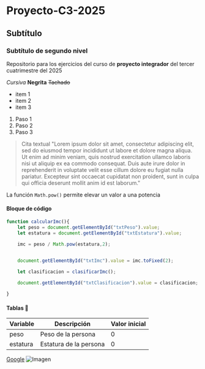 # Proyecto-C3-2025
## Subtítulo
### Subtítulo de segundo nivel
Repositorio para los ejercicios del curso de **proyecto integrador** del tercer cuatrimestre del 2025

*Cursiva*
**Negrita**
~~Tachado~~

- item 1
- item 2
- item 3

1. Paso 1
2. Paso 2
3. Paso 3

> Cita textual
> "Lorem ipsum dolor sit amet, consectetur adipiscing elit, sed do eiusmod tempor incididunt ut labore et dolore magna aliqua. Ut enim ad minim veniam, quis nostrud exercitation ullamco laboris nisi ut aliquip ex ea commodo consequat. Duis aute irure dolor in reprehenderit in voluptate velit esse cillum dolore eu fugiat nulla pariatur. Excepteur sint occaecat cupidatat non proident, sunt in culpa qui officia deserunt mollit anim id est laborum."

La función `Math.pow()` permite elevar un valor a una potencia

#### Bloque de código

```javascript
function calcularImc(){
    let peso = document.getElementById("txtPeso").value;
    let estatura = document.getElementById("txtEstatura").value;

    imc = peso / Math.pow(estatura,2);
    

    document.getElementById("txtImc").value = imc.toFixed(2);

    let clasificacion = clasificarImc();

    document.getElementById("txtClasificacion").value = clasificacion;

}
```

#### Tablas 🚀

|Variable|Descripción|Valor inicial|
|--------|-----------|-------------|
| peso | Peso de la persona | 0 |
| estatura | Estatura de la persona | 0 |

[Google](https://www.google.com)
![Imagen](https://exoticfruitbox.com/wp-content/uploads/2015/10/mango.jpg)